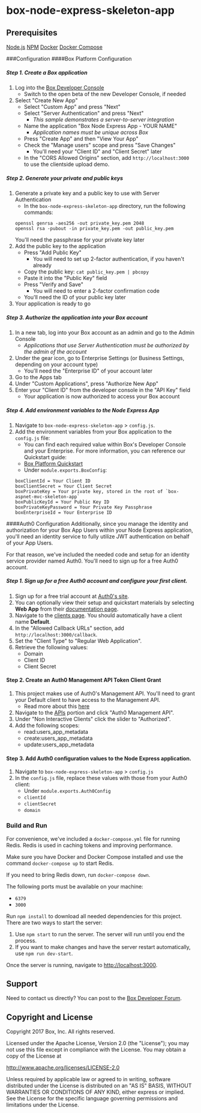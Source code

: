 # box-node-express-skeleton-app

## Prerequisites
[Node.js](https://nodejs.org/en/)
[NPM](https://www.npmjs.com/)
[Docker](https://docs.docker.com/docker-for-mac/)
[Docker Compose](https://docs.docker.com/compose/install/)

###Configuration
####Box Platform Configuration
##### Step 1. Create a Box application
1. Log into the [Box Developer Console](https://developers.box.com)
    * Switch to the open beta of the new Developer Console, if needed
2. Select "Create New App"
    * Select "Custom App" and press "Next"
    * Select "Server Authentication" and press "Next"
        * *This sample demonstrates a server-to-server integration*
    * Name the application "Box Node Express App - YOUR NAME"
        * *Application names must be unique across Box*
    * Press "Create App" and then "View Your App"
    * Check the "Manage users" scope and press "Save Changes"
        * You'll need your "Client ID" and "Client Secret" later
    * In the "CORS Allowed Origins" section, add `http://localhost:3000` to use the clientside upload demo.

##### Step 2. Generate your private and public keys
1. Generate a private key and a public key to use with Server Authentication
    * In the `box-node-express-skeleton-app` directory, run the following commands:
    ```
    openssl genrsa -aes256 -out private_key.pem 2048
    openssl rsa -pubout -in private_key.pem -out public_key.pem
    ```
    You'll need the passphrase for your private key later
2. Add the public key to the application
    * Press "Add Public Key"
        * You will need to set up 2-factor authentication, if you haven't already
    * Copy the public key: `cat public_key.pem | pbcopy`
    * Paste it into the "Public Key" field
    * Press "Verify and Save"
        * You will need to enter a 2-factor confirmation code
    * You'll need the ID of your public key later
3. Your application is ready to go

##### Step 3. Authorize the application into your Box account
1. In a new tab, log into your Box account as an admin and go to the Admin Console
    * *Applications that use Server Authentication must be authorized by the admin of the account*
2. Under the gear icon, go to Enterprise Settings (or Business Settings, depending on your account type)
    * You'll need the "Enterprise ID" of your account later
3. Go to the Apps tab
3. Under "Custom Applications", press "Authorize New App"
4. Enter your "Client ID" from the developer console in the "API Key" field
    * Your application is now authorized to access your Box account

##### Step 4. Add environment variables to the Node Express App
1. Navigate to `box-node-express-skeleton-app` > `config.js`.
2. Add the environment variables from your Box application to the `config.js` file:
    * You can find each required value within Box's Developer Console and your Enterprise. For more information, you can reference our Quickstart guide:
    * [Box Platform Quickstart](https://docs.box.com/docs/getting-started-box-platform)
    * Under `module.exports.BoxConfig`:
    ```
    boxClientId = Your Client ID
    boxClientSecret = Your Client Secret
    boxPrivateKey = Your private key, stored in the root of `box-aspnet-mvc-skeleton-app`
    boxPublicKeyId = Your Public Key ID
    boxPrivateKeyPassword = Your Private Key Passphrase
    boxEnterpriseId = Your Enterprise ID
    ```

####Auth0 Configuration
Additionally, since you manage the identity and authorization for your Box App Users within your Node Express application, you'll need an identity service to fully utilize JWT authentication on behalf of your App Users.

For that reason, we've included the needed code and setup for an identity service provider named Auth0. You'll need to sign up for a free Auth0 account.

##### Step 1. Sign up for a free Auth0 account and configure your first client.
1. Sign up for a free trial account at [Auth0's site](https://auth0.com/).
2. You can optionally view their setup and quickstart materials by selecting **Web App** from their [documentation page](https://auth0.com/docs).
3. Navigate to the [clients page](https://manage.auth0.com/#/clients). You should automatically have a client name **Default**.
4. In the "Allowed Callback URLs" section, add `http://localhost:3000/callback`.
5. Set the "Client Type" to "Regular Web Application".
6. Retrieve the following values:
    * Domain
    * Client ID
    * Client Secret

#### Step 2. Create an Auth0 Management API Token Client Grant
1. This project makes use of Auth0's Management API. You'll need to grant your Default client to have access to the Management API.
    * Read more about this [here](https://auth0.com/docs/api/management/v2/tokens#1-create-and-authorize-a-client)
2. Navigate to the [APIs](https://manage.auth0.com/#/apis) portion and click "Auth0 Management API".
3. Under "Non Interactive Clients" click the slider to "Authorized".
4. Add the following scopes:
    * read:users_app_metadata
    * create:users_app_metadata
    * update:users_app_metadata

#### Step 3. Add Auth0 configuration values to the Node Express application.
1. Navigate to `box-node-express-skeleton-app` > `config.js`
2. In the `config.js` file, replace these values with those from your Auth0 client:
    * Under `module.exports.Auth0Config`
    * `clientId`
    * `clientSecret`
    * `domain`


### Build and Run

For convenience, we've included a `docker-compose.yml` file for running Redis. Redis is used in caching tokens and improving performance.

Make sure you have Docker and Docker Compose installed and use the command `docker-compose up` to start Redis.

If you need to bring Redis down, run `docker-compose down`.

The following ports must be available on your machine:
- `6379`
- `3000`

Run `npm install` to download all needed dependencies for this project. There are two ways to start the server:
1. Use `npm start` to run the server. The server will run until you end the process.
2. If you want to make changes and have the server restart automatically, use `npm run dev-start`.

Once the server is running, navigate to [http://localhost:3000](http://localhost:3000). 

Support
-------

Need to contact us directly? You can post to the
[Box Developer Forum](https://community.box.com/t5/Developer-Forum/bd-p/DeveloperForum).

Copyright and License
---------------------

Copyright 2017 Box, Inc. All rights reserved.

Licensed under the Apache License, Version 2.0 (the "License");
you may not use this file except in compliance with the License.
You may obtain a copy of the License at

   http://www.apache.org/licenses/LICENSE-2.0

Unless required by applicable law or agreed to in writing, software
distributed under the License is distributed on an "AS IS" BASIS,
WITHOUT WARRANTIES OR CONDITIONS OF ANY KIND, either express or implied.
See the License for the specific language governing permissions and
limitations under the License.
